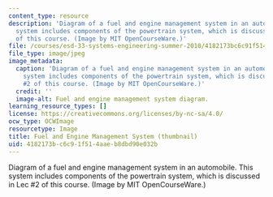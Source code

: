```yaml
---
content_type: resource
description: 'Diagram of a fuel and engine management system in an automobile. This
  system includes components of the powertrain system, which is discussed in Lec #2
  of this course. (Image by MIT OpenCourseWare.)'
file: /courses/esd-33-systems-engineering-summer-2010/4182173bc6c91f514aaeb8dbd90e032b_esd-33s10-th.jpg
file_type: image/jpeg
image_metadata:
  caption: 'Diagram of a fuel and engine management system in an automobile. This
    system includes components of the powertrain system, which is discussed in Lec
    #2 of this course. (Image by MIT OpenCourseWare.)'
  credit: ''
  image-alt: Fuel and engine management system diagram.
learning_resource_types: []
license: https://creativecommons.org/licenses/by-nc-sa/4.0/
ocw_type: OCWImage
resourcetype: Image
title: Fuel and Engine Management System (thumbnail)
uid: 4182173b-c6c9-1f51-4aae-b8dbd90e032b
---
```

Diagram of a fuel and engine management system in an automobile. This system includes components of the powertrain system, which is discussed in Lec #2 of this course. (Image by MIT OpenCourseWare.)